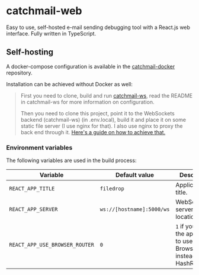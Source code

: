# catchmail-web

Easy to use, self-hosted e-mail sending debugging tool with a React.js web interface. Fully written in TypeScript.

## Self-hosting

A docker-compose configuration is available in the [catchmail-docker](https://github.com/mat-sz/catchmail-docker) repository.

Installation can be achieved without Docker as well:

> First you need to clone, build and run [catchmail-ws](https://github.com/mat-sz/catchmail-ws), read the README in catchmail-ws for more information on configuration.
>
> Then you need to clone this project, point it to the WebSockets backend (catchmail-ws) (in .env.local), build it and place it on some static file server (I use nginx for that). I also use nginx to proxy the back end through it. [Here's a guide on how to achieve that.](https://www.nginx.com/blog/websocket-nginx/)

### Environment variables

The following variables are used in the build process:

| Variable                       | Default value             | Description                                                                 |
| ------------------------------ | ------------------------- | --------------------------------------------------------------------------- |
| `REACT_APP_TITLE`              | `filedrop`                | Application title.                                                          |
| `REACT_APP_SERVER`             | `ws://[hostname]:5000/ws` | WebSockets server location.                                                 |
| `REACT_APP_USE_BROWSER_ROUTER` | `0`                       | `1` if you want the application to use BrowserRouter instead of HashRouter. |
